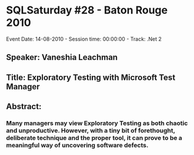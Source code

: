 # SQLSaturday #28 - Baton Rouge 2010
Event Date: 14-08-2010 - Session time: 00:00:00 - Track: .Net 2
## Speaker: Vaneshia Leachman
## Title: Exploratory Testing with Microsoft Test Manager
## Abstract:
### Many managers may view Exploratory Testing as both chaotic and unproductive.  However, with a tiny bit of forethought, deliberate technique and the proper tool, it can prove to be a meaningful way of uncovering software defects.
